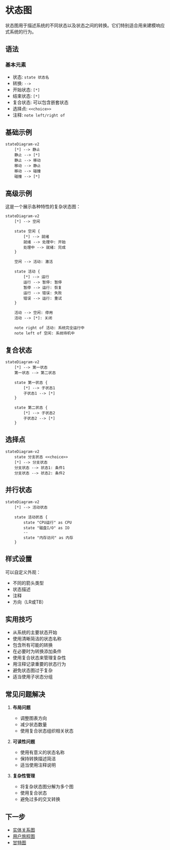 # 状态图

状态图用于描述系统的不同状态以及状态之间的转换。它们特别适合用来建模响应式系统的行为。

## 语法

### 基本元素
- 状态: `state 状态名`
- 转换: `-->` 
- 开始状态: `[*]`
- 结束状态: `[*]`
- 复合状态: 可以包含嵌套状态
- 选择点: `<<choice>>`
- 注释: `note left/right of`

## 基础示例

```mermaid
stateDiagram-v2
    [*] --> 静止
    静止 --> [*]
    静止 --> 移动
    移动 --> 静止
    移动 --> 碰撞
    碰撞 --> [*]
```

## 高级示例

这是一个展示各种特性的复杂状态图：

```mermaid
stateDiagram-v2
    [*] --> 空闲
    
    state 空闲 {
        [*] --> 就绪
        就绪 --> 处理中: 开始
        处理中 --> 就绪: 完成
    }
    
    空闲 --> 活动: 激活
    
    state 活动 {
        [*] --> 运行
        运行 --> 暂停: 暂停
        暂停 --> 运行: 恢复
        运行 --> 错误: 失败
        错误 --> 运行: 重试
    }
    
    活动 --> 空闲: 停用
    活动 --> [*]: 关闭
    
    note right of 活动: 系统完全运行中
    note left of 空闲: 系统待机中
```

## 复合状态

```mermaid
stateDiagram-v2
    [*] --> 第一状态
    第一状态 --> 第二状态
    
    state 第一状态 {
        [*] --> 子状态1
        子状态1 --> [*]
    }
    
    state 第二状态 {
        [*] --> 子状态2
        子状态2 --> [*]
    }
```

## 选择点

```mermaid
stateDiagram-v2
    state 分支状态 <<choice>>
    [*] --> 分支状态
    分支状态 --> 状态1: 条件1
    分支状态 --> 状态2: 条件2
```

## 并行状态

```mermaid
stateDiagram-v2
    [*] --> 活动状态
    
    state 活动状态 {
        state "CPU运行" as CPU
        state "磁盘I/O" as IO
        --
        state "内存访问" as 内存
    }
```

## 样式设置

可以自定义外观：
- 不同的箭头类型
- 状态描述
- 注释
- 方向（LR或TB）

## 实用技巧
- 从系统的主要状态开始
- 使用清晰简洁的状态名称
- 包含所有可能的转换
- 在必要时为转换添加条件
- 使用复合状态来管理复杂性
- 用注释记录重要的状态行为
- 避免状态图过于复杂
- 适当使用子状态分组

## 常见问题解决

1. **布局问题**
   - 调整图表方向
   - 减少状态数量
   - 使用复合状态组织相关状态

2. **可读性问题**
   - 使用有意义的状态名称
   - 保持转换描述简洁
   - 适当使用注释说明

3. **复杂性管理**
   - 将复杂状态图分解为多个图
   - 使用复合状态
   - 避免过多的交叉转换

## 下一步
- [实体关系图](/zh/diagrams/er)
- [用户旅程图](/zh/diagrams/user-journey)
- [甘特图](/zh/diagrams/gantt) 